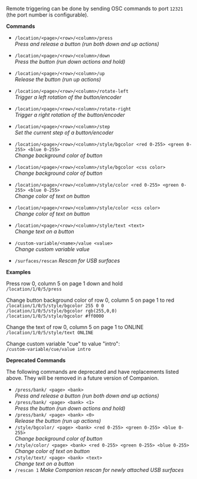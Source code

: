 Remote triggering can be done by sending OSC commands to port `12321` (the port number is configurable).

**Commands**

- `/location/<page>/<row>/<column>/press`  
  _Press and release a button (run both down and up actions)_
- `/location/<page>/<row>/<column>/down`  
  _Press the button (run down actions and hold)_
- `/location/<page>/<row>/<column>/up`  
  _Release the button (run up actions)_
- `/location/<page>/<row>/<column>/rotate-left`  
  _Trigger a left rotation of the button/encoder_
- `/location/<page>/<row>/<column>/rotate-right`  
  _Trigger a right rotation of the button/encoder_
- `/location/<page>/<row>/<column>/step`  
  _Set the current step of a button/encoder_

- `/location/<page>/<row>/<column>/style/bgcolor <red 0-255> <green 0-255> <blue 0-255>`  
  _Change background color of button_
- `/location/<page>/<row>/<column>/style/bgcolor <css color>`  
  _Change background color of button_
- `/location/<page>/<row>/<column>/style/color <red 0-255> <green 0-255> <blue 0-255>`  
  _Change color of text on button_
- `/location/<page>/<row>/<column>/style/color <css color>`  
  _Change color of text on button_
- `/location/<page>/<row>/<column>/style/text <text>`  
  _Change text on a button_

- `/custom-variable/<name>/value <value>`  
  _Change custom variable value_
- `/surfaces/rescan`
  _Rescan for USB surfaces_

**Examples**

Press row 0, column 5  on page 1 down and hold  
`/location/1/0/5/press`

Change button background color of row 0, column 5  on page 1 to red  
`/location/1/0/5/style/bgcolor 255 0 0`  
`/location/1/0/5/style/bgcolor rgb(255,0,0)`  
`/location/1/0/5/style/bgcolor #ff0000`

Change the text of row 0, column 5 on page 1 to ONLINE  
`/location/1/0/5/style/text ONLINE`

Change custom variable "cue" to value "intro":  
`/custom-variable/cue/value intro`

**Deprecated Commands**

The following commands are deprecated and have replacements listed above. They will be removed in a future version of Companion.

- `/press/bank/ <page> <bank>`  
  _Press and release a button (run both down and up actions)_
- `/press/bank/ <page> <bank> <1>`  
  _Press the button (run down actions and hold)_
- `/press/bank/ <page> <bank> <0>`  
  _Release the button (run up actions)_
- `/style/bgcolor/ <page> <bank> <red 0-255> <green 0-255> <blue 0-255>`  
  _Change background color of button_
- `/style/color/ <page> <bank> <red 0-255> <green 0-255> <blue 0-255>`  
  _Change color of text on button_
- `/style/text/ <page> <bank> <text>`  
  _Change text on a button_
- `/rescan 1`
  _Make Companion rescan for newly attached USB surfaces_
